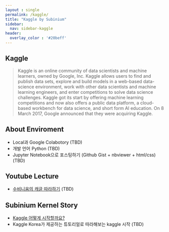 ```yaml
---
layout : single
permalink: /kaggle/
title: "Kaggle by Subinium"
sidebar:
  nav: sidebar-kaggle
header:
  overlay_color : '#20beff'
---
```


## Kaggle

> Kaggle is an online community of data scientists and machine learners, owned by Google, Inc. Kaggle allows users to find and publish data sets, explore and build models in a web-based data-science environment, work with other data scientists and machine learning engineers, and enter competitions to solve data science challenges. Kaggle got its start by offering machine learning competitions and now also offers a public data platform, a cloud-based workbench for data science, and short form AI education. On 8 March 2017, Google announced that they were acquiring Kaggle.

## About Enviroment

- Local과 Google Colabotory (TBD)
- 개발 언어 Python (TBD)
- Jupyter Notebook으로 포스팅하기 (Github Gist + nbviewer + html/css) (TBD)

## Youtube Lecture

- [수비니움의 캐글 따라하기](/kaggle_tutorial) (TBD)

## Subinium Kernel Story

- [Kaggle 어떻게 시작할까요?](/kaggle-workflow)
- Kaggle Korea가 제공하는 튜토리얼로 따라해보는 kaggle 시작 (TBD)
